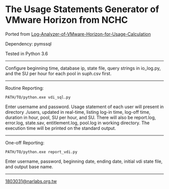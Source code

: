 # The Usage Statements Generator of VMware Horizon from NCHC

Ported from [Log-Analyzer-of-VMware-Horizon-for-Usage-Calculation](https://github.com/work-nchc/Log-Analyzer-of-VMware-Horizon-for-Usage-Calculation)

Dependency: pymssql

Tested in Python 3.6

---
Configure beginning time, database ip, state file, query strings in io_log.py, and the SU per hour for each pool in suph.csv first.

---
Routine Reporting:

```
PATH/TO/python.exe vdi_sql.py
```

Enter username and password.  Usage statement of each user will present in directory ./users, updated in real-time, listing log-in time, log-off time, duration in hour, pool, SU per hour, and SU.  There will also be report.log, error.log, state.sav, entitlement.log, pool.log in working directory.  The execution time will be printed on the standard output.

---
One-off Reporting:

```
PATH/TO/python.exe report_vdi.py
```

Enter username, password, beginning date, ending date, initial vdi state file, and output base name.

---
1803031@narlabs.org.tw
